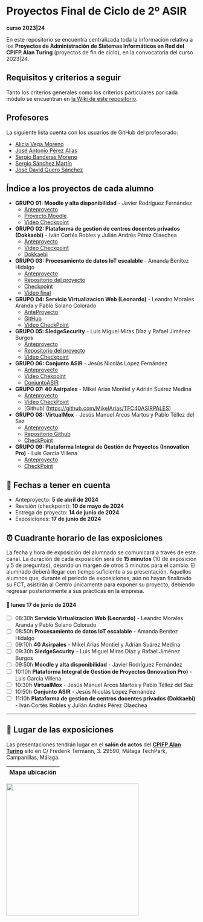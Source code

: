 # Proyectos Final de Ciclo de 2º ASIR
**curso 2023|24**

En este repositorio se encuentra centralizada toda la información relativa a los **Proyectos de Administración de Sistemas Informáticos en Red del CPIFP Alan Turing** (proyectos de fin de ciclo), en la convocatoria del curso 2023|24.

## Requisitos y criterios a seguir

Tanto los criterios generales como los criterios particulares por cada módulo se encuentran en [la Wiki de este repositorio](https://github.com/CPIFPAlanTuring/2asir-tfc-2324/wiki).

## Profesores

La siguiente lista cuenta con los usuarios de GitHub del profesorado:
* [Alicia Vega Moreno](https://github.com/AVegMor)
* [José Antonio Pérez Alías](https://github.com/joseantper)
* [Sergio Banderas Moreno](https://github.com/sergiflags)
* [Sergio Sánchez Martín](https://github.com/SergioSanchezMartin)
* [José David Quero Sánchez](https://github.com/josedavid-quero)

## Índice a los proyectos de cada alumno

* **GRUPO 01: Moodle y alta disponibilidad** - Javier Rodríguez Fernández
    - [Anteproyecto](https://chlorinated-iris-663.notion.site/Ante-Proyecto-Moodle-ASIR-b45b7122203447f18e4ab15dd2c912c3?pvs=4)
    - [Proyecto Moodle](https://github.com/Javviviii2/Moodle.git)
    - [Video Checkpoint](https://youtu.be/ipq2waYJp-c)  
* **GRUPO 02: Plataforma de gestion de centros docentes privados (Dokkaebi)** - Iván Cortés Robles y Julián Andrés Pérez Olaechea
    - [Anteproyecto](https://rattle-waxflower-daa.notion.site/Anteproyecto-Dokkaebi-3a5f1deb06ca4796ae4f923d508756cc?pvs=4)
    - [Vídeo Checkpoint](https://youtu.be/BYf9T2UrZQw)
    - [Dokkaebi](https://github.com/ivancrms/Dokkaebi)
* **GRUPO 03: Procesamiento de datos IoT escalable** - Amanda Benítez Hidalgo
    - [Anteproyecto](https://quiet-licorice-3d4.notion.site/Procesamiento-de-datos-IoT-escalable-8c371549b4c4459ba14a33738e7c1103?pvs=4)
    - [Repositorio del proyecto](https://github.com/amandabz/Procesamiento-de-datos-IoT-escalable.git)
    - [Checkpoint](https://www.youtube.com/watch?v=rilZp60VhF0)
    - [Video final](https://www.youtube.com/watch?v=Pv0jWuqGow4)
* **GRUPO 04: Servicio Virtualizacion Web (Leonardo)** - Leandro Morales Aranda y Pablo Solano Colorado
    - [AnteProyecto](https://plume-sundae-4ce.notion.site/ANTE-PROYECTO-ASIR-Leonardo-914f458ce785455998c3d45a94b53a94)
    - [GitHub](https://github.com/Solanodecoin/TFG-Leonardo)
    - [Video CheckPoint](https://youtu.be/L6HLDxgcILw)
* **GRUPO 05: SledgeSecurity** - Luis Miguel Miras Díaz y Rafael Jiménez Burgos
    - [Anteproyecto](https://prairie-milk-41d.notion.site/Anteproyecto-Sledge-Security-1d8ee65046614554a04f462745c80449)
    - [Repositorio del proyecto](https://github.com/luismimd10/SledgeSecurity)
    - [Video Checkpoint](https://youtu.be/CTjzCZpz3cc)
* **GRUPO 06: Conjunto ASIR** - Jesús Nicolás López Fernández
    - [Anteproyecto](https://www.notion.so/Conjunto-ASIR-caec12c17a0b44fca4e1f98ab16b5b0f?pvs=4)
    - [Video Chekpoint](https://youtu.be/Ly7T2SbtHNE)
    - [ConjuntoASIR](https://drive.google.com/drive/folders/1sIQfyvvL74B5Hbbn4sTijKK_Y-RMcNwq?usp=sharing)
* **GRUPO 07: 40 Asirpales** - Mikel Arias Montiel y Adrián Suárez Medina
    - [Anteproyecto](https://eastern-cardamom-704.notion.site/d060e451dff34360b78049b33f75a7a4?v=0a68095ac3884ad697580c149b8136a3)
    - [Video CheckPoint](https://youtu.be/A-Q4L9_P5ZQ)
    - [Github] (https://github.com/MikelArias/TFC40ASIRPALES)
* **GRUPO 08: VirtualMox** - Jesús Manuel Arcos Martos y Pablo Téllez del Saz
     - [Anteproyecto](https://superficial-gladiolus-0fa.notion.site/Anteproyecto-VirtualMox-2ee74c28291a4ff5ba3b30127b8b4f49?pvs=4)
     - [Repositorio Github](https://github.com/PabloTellez/VirtualMox)
     - [CheckPoint](https://www.youtube.com/watch?v=PESyfFSrSUM)
* **GRUPO 09: Plataforma Integral de Gestión de Proyectos (Innovation Pro)** - Luis García Villena
    - [Anteproyecto](https://ripple-order-4f8.notion.site/Anteproyecto-Innovation-Pro-a403276c3c9f4916a5c685f27755f857)
    - [CheckPoint](https://youtu.be/xPdBTSo2AUs)
  
## 📝 Fechas a tener en cuenta
* Anteproyecto: **5 de abril de 2024**
* Revisión (checkpoint): **10 de mayo de 2024**
* Entrega de proyecto: **14 de junio de 2024**
* Exposiciones: **17 de junio de 2024**

## ⏰ Cuadrante horario de las exposiciones

La fecha y hora de exposición del alumnado se comunicará a través de este canal. La duración de cada exposición será de **15 minutos** (10 de exposición y 5 de preguntas), dejando un margen de otros 5 minutos para el cambio. El alumnado deberá llegar con tiempo suficiente a su presentación. Aquellos alumnos que, durante el período de exposiciones, aún no hayan finalizado su FCT, asistirán al Centro únicamente para exponer su proyecto, debiendo regresar posteriormente a sus prácticas en la empresa.

#### :calendar: lunes 17 de junio de 2024

- [ ] 08:30h **Servicio Virtualizacion Web (Leonardo)** - Leandro Morales Aranda y Pablo Solano Colorado
- [ ] 08:50h **Procesamiento de datos IoT escalable** - Amanda Benítez Hidalgo
- [ ] 09:10h **40 Asirpales** - Mikel Arias Montiel y Adrián Suárez Medina
- [ ] 09:30h **SledgeSecurity** - Luis Miguel Miras Díaz y Rafael Jiménez Burgos
- [ ] 09:50h **Moodle y alta disponibilidad** - Javier Rodríguez Fernández
- [ ] 10:10h **Plataforma Integral de Gestión de Proyectos (Innovation Pro)** - Luis García Villena
- [ ] 10:30h **VirtualMox** - Jesús Manuel Arcos Martos y Pablo Téllez del Saz
- [ ] 10:50h **Conjunto ASIR** - Jesús Nicolás López Fernández
- [ ] 11:10h **Plataforma de gestion de centros docentes privados (Dokkaebi)** - Iván Cortés Robles y Julián Andrés Pérez Olaechea

---

## :school: Lugar de las exposiciones

Las presentaciones tendrán lugar en el **salón de actos** del [**CPIFP Alan Turing**](https://maps.app.goo.gl/JThz6bDRVpknfbNh7) sito en C/ Frederik Termann, 3. 29590, Málaga TechPark, Campanillas, Málaga.

Mapa ubicación             | 
:-------------------------:|
<a href="https://maps.app.goo.gl/JThz6bDRVpknfbNh7" target="_blank"><img src="https://github.com/CPIFPAlanTuring/2daw-tfc-2324/blob/main/CPIFP_mapa_ubicación.png" width="350" /></a> 
